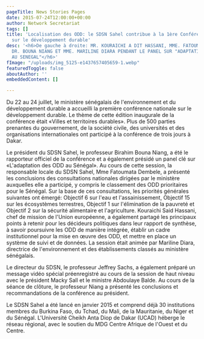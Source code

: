 ```yaml
---
pageTitle: News Stories Pages
date: 2015-07-24T12:00:00+00:00
author: Network Secretariat
tags: []
title: 'Localisation des ODD: le SDSN Sahel contribue à la 1ère Conférence nationale
  sur le développement durable'
desc: '<h6>De gauche à droite: MR. KOURAICHI A DIT HASSANI, MME. FATOUMATA DEMBELE,
  DR. BOUNA NIANG ET MME. MARILINE DIARA PENDANT LE PANEL SUR "ADAPTATION DES ODD
  AU SENEGAL"</h6>'
fImage: "/uploads/img_5125-e1437657405659-1.webp"
featuredToggle: false
aboutAuthor: ''
embeddedContent: []

---
```

Du 22 au 24 juillet, le ministère sénégalais de l'environnement et du développement durable a accueilli la première conférence nationale sur le développement durable. Le thème de cette édition inaugurale de la conférence était «Villes et territoires durables». Plus de 500 parties prenantes du gouvernement, de la société civile, des universités et des organisations internationales ont participé à la conférence de trois jours à Dakar.

Le président du SDSN Sahel, le professeur Birahim Bouna Niang, a été le rapporteur officiel de la conférence et a également présidé un panel clé sur «L'adaptation des ODD au Sénégal». Au cours de cette session, la responsable locale du SDSN Sahel, Mme Fatoumata Dembele, a présenté les conclusions des consultations nationales dirigées par le ministère auxquelles elle a participé, y compris le classement des ODD prioritaires pour le Sénégal. Sur la base de ces consultations, les priorités générales suivantes ont émergé: Objectif 6 sur l'eau et l'assainissement, Objectif 15 sur les écosystèmes terrestres, Objectif 1 sur l'élimination de la pauvreté et Objectif 2 sur la sécurité alimentaire et l'agriculture. Kouraichi Said Hassani, chef de mission de l'Union européenne, a également partagé les principaux points à retenir pour les décideurs politiques dans leur rapport de synthèse, à savoir poursuivre les ODD de manière intégrée, établir un cadre institutionnel pour la mise en œuvre des ODD, et mettre en place un système de suivi et de données. La session était animée par Mariline Diara, directrice de l'environnement et des établissements classés au ministère sénégalais.

Le directeur du SDSN, le professeur Jeffrey Sachs, a également préparé un message vidéo spécial préenregistré au cours de la session de haut niveau avec le président Macky Sall et le ministre Abdoulaye Balde. Au cours de la séance de clôture, le professeur Niang a présenté les conclusions et recommandations de la conférence au président.

Le SDSN Sahel a été lancé en janvier 2015 et comprend déjà 30 institutions membres du Burkina Faso, du Tchad, du Mali, de la Mauritanie, du Niger et du Sénégal. L'Université Cheikh Anta Diop de Dakar (UCAD) héberge le réseau régional, avec le soutien du MDG Centre Afrique de l'Ouest et du Centre.